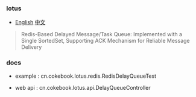 ### lotus

-  [English](./README.md)  [中文](./README.CN.md)

> Redis-Based Delayed Message/Task Queue: Implemented with a Single SortedSet, Supporting ACK Mechanism for Reliable
> Message Delivery

### docs

- example : cn.cokebook.lotus.redis.RedisDelayQueueTest

- web api :  cn.cokebook.lotus.api.DelayQueueController